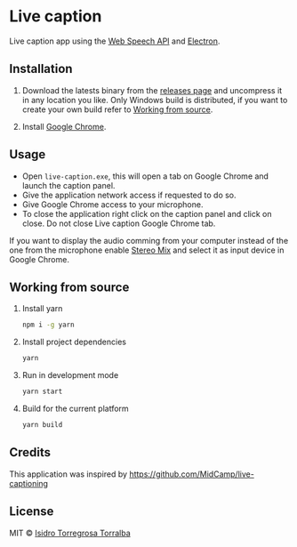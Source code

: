 # Live caption

Live caption app using the [Web Speech API](https://wicg.github.io/speech-api/) and [Electron](https://www.electronjs.org/).

## Installation

1. Download the latests binary from the [releases page](https://github.com/isidrok/caption/releases) and uncompress it in any location you like. Only Windows build is distributed, if you want to create your own build refer to [Working from source](##working-from-source).

2. Install [Google Chrome](https://www.google.com/intl/es_es/chrome/).

## Usage

* Open `live-caption.exe`, this will open
a tab on Google Chrome and launch the caption panel.
* Give the application network access if requested to do so.
* Give Google Chrome access to your microphone.
* To close the application right click on the caption panel and click on close. Do not close Live caption Google Chrome tab.

If you want to display the audio comming from your computer instead of the one from the microphone enable [Stereo Mix](https://www.howtogeek.com/howto/39532/how-to-enable-stereo-mix-in-windows-7-to-record-audio/) and select it as input device in Google Chrome.

## Working from source

1. Install yarn
    ```bash
    npm i -g yarn
    ```
2. Install project dependencies
    ```bash
    yarn
    ```
3. Run in development mode
    ```bash
    yarn start
    ```
4. Build for the current platform
    ```bash
    yarn build
    ```
## Credits

This application was inspired by https://github.com/MidCamp/live-captioning

## License
MIT © [Isidro Torregrosa Torralba](https://github.com/isidrok)
